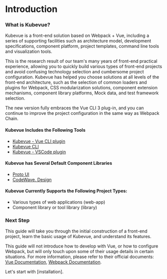# Introduction

### What is Kubevue?

Kubevue is a front-end solution based on Webpack + Vue, including a series of supporting facilities such as architecture model, development specifications, component platform, project templates, command line tools and visualization tools.

This is the research result of our team's many years of front-end practical experience, allowing you to quickly build various types of front-end projects and avoid confusing technology selection and cumbersome project configuration. Kubevue has helped you choose solutions at all levels of the front-end architecture, such as the selection of common loaders and plugins for Webpack, CSS modularization solutions, component extension mechanisms, component library platforms, Mock data, and test framework selection.

The new version fully embraces the Vue CLI 3 plug-in, and you can continue to improve the project configuration in the same way as Webpack Chain.

#### Kubevue Includes the Following Tools
- [Kubevue - Vue CLI plugin](https://github.com/saashqdev/vue-cli-plugin-kubevue)
- [Kubevue CLI](https://github.com/saashqdev/kubevue-cli)
- [Kubevue - VSCode plugin](https://marketplace.visualstudio.com/items?itemName=kubevue.kubevue-vscode)

#### Kubevue has Several Default Component Libraries
- [Proto UI](https://kubevue.github.io/proto-ui)
- [CodeWave. Design](https://kubevue.github.io/cloud-ui)

#### Kubevue Currently Supports the Following Project Types:
- Various types of web applications (web-app)
- Component library or tool library (library)

### Next Step

This guide will take you through the initial construction of a front-end project, learn the basic usage of Kubevue, and understand its features.

<!-- After learning, you can read [Concepts](/concepts) to deeply understand the details of Kubevue architecture, and read [Configuration](/api/config) to configure your own project. -->

This guide will not introduce how to develop with Vue, or how to configure Webpack, but will only touch upon some of their usage details in certain situations. For more information, please refer to their official documents: [Vue Documentation](https://vuejs.org), [Webpack Documentation](https://doc.webpack.js.org/concepts).

<!-- devtools vue-router -->

Let's start with [installation].